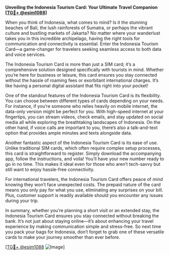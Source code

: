 **Unveiling the Indonesia Tourism Card: Your Ultimate Travel Companion [[TG💪+ @esim1088](https://t.me/s/esim1088)]**

When you think of Indonesia, what comes to mind? Is it the stunning beaches of Bali, the lush rainforests of Sumatra, or perhaps the vibrant culture and bustling markets of Jakarta? No matter where your wanderlust takes you in this incredible archipelago, having the right tools for communication and connectivity is essential. Enter the Indonesia Tourism Card—a game-changer for travelers seeking seamless access to both data and voice services.

The Indonesia Tourism Card is more than just a SIM card; it’s a comprehensive solution designed specifically with tourists in mind. Whether you’re here for business or leisure, this card ensures you stay connected without the hassle of roaming fees or exorbitant international charges. It’s like having a personal digital assistant that fits right into your pocket!

One of the standout features of the Indonesia Tourism Card is its flexibility. You can choose between different types of cards depending on your needs. For instance, if you’re someone who relies heavily on mobile internet, the data-only version might be perfect for you. With high-speed internet at your fingertips, you can stream videos, check emails, and stay updated on social media all while exploring the breathtaking landscapes of Indonesia. On the other hand, if voice calls are important to you, there’s also a talk-and-text option that provides ample minutes and texts alongside data.

Another fantastic aspect of the Indonesia Tourism Card is its ease of use. Unlike traditional SIM cards, which often require complex setup processes, this card is straightforward to register. Simply download the accompanying app, follow the instructions, and voila! You’ll have your new number ready to go in no time. This makes it ideal even for those who aren’t tech-savvy but still want to enjoy hassle-free connectivity.

For international travelers, the Indonesia Tourism Card offers peace of mind knowing they won’t face unexpected costs. The prepaid nature of the card means you only pay for what you use, eliminating any surprises on your bill. Plus, customer support is readily available should you encounter any issues during your trip.

In summary, whether you’re planning a short visit or an extended stay, the Indonesia Tourism Card ensures you stay connected without breaking the bank. It’s not just about staying online—it’s about enhancing your travel experience by making communication simple and stress-free. So next time you pack your bags for Indonesia, don’t forget to grab one of these versatile cards to make your journey smoother than ever before.

[[TG💪+ @esim1088](https://t.me/s/esim1088) ![Image](https://i.postimg.cc/Y0z9fWf4/image.png)]